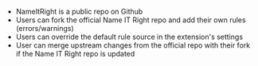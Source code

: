 - NameItRight is a public repo on Github
- Users can fork the official Name IT Right repo and add their own rules (errors/warnings)
- Users can override the default rule source in the extension's settings
- User can merge upstream changes from the official repo with their fork if the Name IT Right repo is updated
